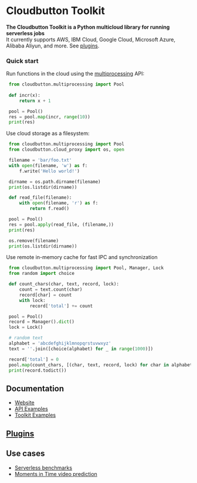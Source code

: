 # Cloudbutton Toolkit

**The Cloudbutton Toolkit is a Python multicloud library for running serverless jobs**   
It currently supports AWS, IBM Cloud, Google Cloud, Microsoft Azure, Alibaba Aliyun, and more. See [plugins](https://github.com/cloudbutton/cloudbutton/tree/master/docs/backends).

### Quick start
Run functions in the cloud using the [multiprocessing](https://docs.python.org/3.6/library/multiprocessing.html) API:

   ```python
    from cloudbutton.multiprocessing import Pool
    
    def incr(x):
        return x + 1

    pool = Pool()
    res = pool.map(incr, range(10))
    print(res)
   ```

Use cloud storage as a filesystem:  

   ```python
    from cloudbutton.multiprocessing import Pool
    from cloudbutton.cloud_proxy import os, open

    filename = 'bar/foo.txt'
    with open(filename, 'w') as f:
        f.write('Hello world!')

    dirname = os.path.dirname(filename)
    print(os.listdir(dirname))

    def read_file(filename):
        with open(filename, 'r') as f:
            return f.read()

    pool = Pool()
    res = pool.apply(read_file, (filename,))
    print(res)

    os.remove(filename)
    print(os.listdir(dirname))
   ```

Use remote in-memory cache for fast IPC and synchronization  

   ```python
    from cloudbutton.multiprocessing import Pool, Manager, Lock
    from random import choice

    def count_chars(char, text, record, lock):
        count = text.count(char)
        record[char] = count
        with lock:
            record['total'] += count

    pool = Pool()
    record = Manager().dict()
    lock = Lock()

    # random text
    alphabet = 'abcdefghijklmnopqrstuvwxyz'
    text = ''.join([choice(alphabet) for _ in range(1000)])

    record['total'] = 0
    pool.map(count_chars, [(char, text, record, lock) for char in alphabet])
    print(record.todict())
   ```

## Documentation
- [Website](https://cloudbutton.github.io)
- [API Examples](https://github.com/cloudbutton/cloudbutton/tree/master/examples)
- [Toolkit Examples](https://github.com/cloudbutton/examples)

## [Plugins](https://github.com/cloudbutton/cloudbutton/tree/master/docs/backends)

## Use cases
- [Serverless benchmarks](https://cloudbutton.github.io/benchmarks)
- [Moments in Time video prediction](https://cloudbutton.github.io/examples/example_mit)
